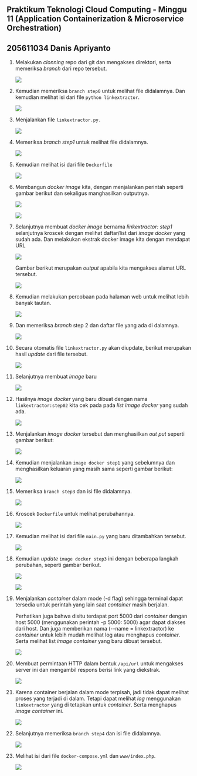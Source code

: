 
## Praktikum Teknologi Cloud Computing - Minggu 11 (Application Containerization & Microservice Orchestration)

## 205611034 Danis Apriyanto

1. Melakukan _clonning_ repo dari git dan mengakses direktori, serta memeriksa _branch_ dari repo tersebut.

    ![](img/gambar-01.jpg)

2. Kemudian memeriksa `branch step0` untuk melihat file didalamnya. Dan kemudian melihat isi dari file `python linkextractor`.

    ![](img/gambar-02.jpg)

3. Menjalankan file `linkextractor.py.`

    ![](img/gambar-03.jpg)

4. Memeriksa _branch step1_ untuk melihat file didalamnya.

    ![](img/gambar-04.jpg)

5. Kemudian melihat isi dari file `Dockerfile`

    ![](img/gambar-05.jpg)

6. Membangun _docker image_ kita, dengan menjalankan perintah seperti gambar berikut dan sekaligus manghasilkan outputnya.

    ![](img/gambar-06.jpg)

    ![](img/gambar-07.jpg)

7. Selanjutnya membuat _docker image_ bernama _linkextractor: step1_ selanjutnya kroscek dengan melihat daftar/list dari _image docker_ yang sudah ada. Dan melakukan ekstrak docker image kita dengan mendapat URL

    ![](img/gambar-08.jpg)

    Gambar berikut merupakan _output_ apabila kita mengakses alamat URL tersebut.

    ![](img/gambar-09.jpg)

8. Kemudian melakukan percobaan pada halaman web untuk melihat lebih banyak tautan.

    ![](img/gambar-10.jpg)

9. Dan memeriksa _branch_ step 2 dan daftar file yang ada di dalamnya.

    ![](img/gambar-11.jpg)

10. Secara otomatis file `linkextractor.py` akan diupdate, berikut merupakan hasil _update_ dari file tersebut.

    ![](img/gambar-12.jpg)

11. Selanjutnya membuat _image_ baru

    ![](img/gambar-13.jpg)

12. Hasilnya _image docker_ yang baru dibuat dengan nama `linkextractor:step02` kita cek pada pada _list image docker_ yang sudah ada.

    ![](img/gambar-14.jpg)

13. Menjalankan _image docker_ tersebut dan menghasilkan _out put_ seperti gambar berikut:

    ![](img/gambar-15.jpg)

14. Kemudian menjalankan `image docker step1` yang sebelumnya dan menghasilkan keluaran yang masih sama seperti gambar berikut:

    ![](img/gambar-16.jpg)

15. Memeriksa `branch step3` dan isi file didalamnya.

    ![](img/gambar-17.jpg)

16. Kroscek `Dockerfile` untuk melihat perubahannya.

    ![](img/gambar-18.jpg)

17. Kemudian melihat isi dari file `main.py` yang baru ditambahkan tersebut.

    ![](img/gambar-19.jpg)

18. Kemudian _update_ `image docker step3` ini dengan beberapa langkah perubahan, seperti gambar berikut.

    ![](img/gambar-20.jpg)

    ![](img/gambar-21.jpg)

19. Menjalankan _container_ dalam mode (-d flag) sehingga terminal dapat tersedia untuk perintah yang lain saat _container_ masih berjalan. 

    Perhatikan juga bahwa disitu terdapat port 5000 dari _container_ dengan host 5000 (menggunakan perintah -p 5000: 5000) agar dapat diakses dari host. Dan juga memberikan nama (--name = linkextractor) ke _container_ untuk lebih mudah melihat log atau menghapus _container_. Serta melihat list _image container_ yang baru dibuat tersebut.

    ![](img/gambar-22.jpg)    

20. Membuat permintaan HTTP dalam bentuk `/api/url` untuk mengakses server ini dan mengambil respons berisi link yang diekstrak.

    ![](img/gambar-23.jpg)

21. Karena container berjalan dalam mode terpisah, jadi tidak dapat melihat proses yang terjadi di dalam. Tetapi dapat melihat _log_ menggunakan `linkextractor` yang di tetapkan untuk _container_. Serta menghapus _image container_ ini.

    ![](img/gambar-24.jpg)

22. Selanjutnya memeriksa `branch step4` dan isi file didalamnya.

    ![](img/gambar-25.jpg)

23. Melihat isi dari file `docker-compose.yml` dan `www/index.php`.

    ![](img/gambar-26.jpg)


